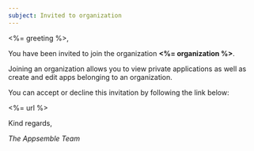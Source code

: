 ```yaml
---
subject: Invited to organization
---
```


<%= greeting %>,

You have been invited to join the organization **<%= organization %>**.

Joining an organization allows you to view private applications as well as create and edit apps
belonging to an organization.

You can accept or decline this invitation by following the link below:

<%= url %>

Kind regards,

_The Appsemble Team_
